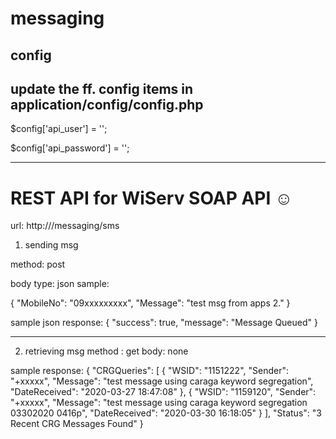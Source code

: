 # messaging

## config
## update the ff. config items in application/config/config.php

$config['api_user'] = '<wiserv user>';
	
$config['api_password'] = '<wiserv password>';

--------------------------------------------------------------

# REST API for WiServ SOAP API ☺

url: http://<url>/messaging/sms

1. sending msg

method: post

body 
 type: json
 sample:
 
 {
    "MobileNo": "09xxxxxxxxx",
    "Message": "test msg from apps 2."
 }
 
 sample json response:
 {
    "success": true,
    "message": "Message Queued"
}
 
--------------------------------------------------

2. retrieving msg
 method : get
 body: none
 
 sample response:
 {
    "CRGQueries": [
        {
            "WSID": "1151222",
            "Sender": "+xxxxx",
            "Message": "test message using caraga keyword segregation",
            "DateReceived": "2020-03-27 18:47:08"
        },
        {
            "WSID": "1159120",
            "Sender": "+xxxxx",
            "Message": "test message using caraga keyword segregation 03302020 0416p",
            "DateReceived": "2020-03-30 16:18:05"
        }
    ],
    "Status": "3 Recent CRG Messages Found"
}
